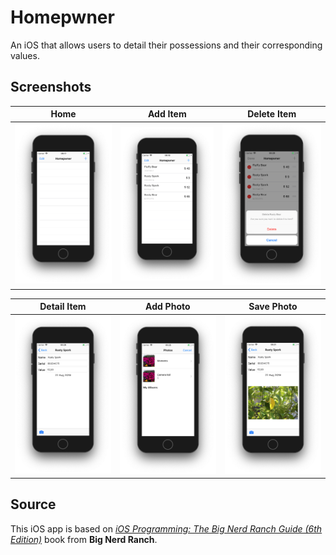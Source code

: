 # Homepwner
An iOS that allows users to detail their possessions and their corresponding values.

## Screenshots
| Home  | Add Item | Delete Item |
| ------------- | ------------- | ------------- |
| ![alt text](https://github.com/ariashary/Homepwner/blob/master/screenshots/home.png)  | ![alt text](https://github.com/ariashary/Homepwner/blob/master/screenshots/add-item.png)  | ![alt text](https://github.com/ariashary/Homepwner/blob/master/screenshots/delete-item.png)  |


| Detail Item  | Add Photo | Save Photo |
| ------------- | ------------- | ------------- |
| ![alt text](https://github.com/ariashary/Homepwner/blob/master/screenshots/detail.png)  | ![alt text](https://github.com/ariashary/Homepwner/blob/master/screenshots/access-photo.png)  | ![alt text](https://github.com/ariashary/Homepwner/blob/master/screenshots/add-photo.png)  |

## Source
This iOS app is based on [*iOS Programming: The Big Nerd Ranch Guide (6th Edition)*](https://www.bignerdranch.com/books/ios-programming-the-big-nerd-ranch-guide-sixth-edition/) book from **Big Nerd Ranch**.
